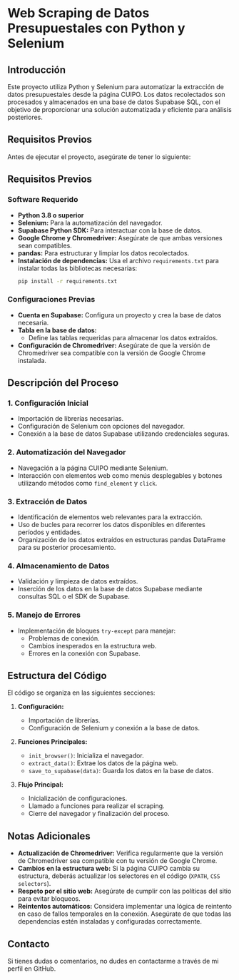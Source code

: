# **Web Scraping de Datos Presupuestales con Python y Selenium**

## Introducción
Este proyecto utiliza Python y Selenium para automatizar la extracción de datos presupuestales desde la página CUIPO. Los datos recolectados son procesados y almacenados en una base de datos Supabase SQL, con el objetivo de proporcionar una solución automatizada y eficiente para análisis posteriores.

## Requisitos Previos
Antes de ejecutar el proyecto, asegúrate de tener lo siguiente:

## **Requisitos Previos**

### **Software Requerido**
- **Python 3.8 o superior**
- **Selenium:** Para la automatización del navegador.
- **Supabase Python SDK:** Para interactuar con la base de datos.
- **Google Chrome y Chromedriver:** Asegúrate de que ambas versiones sean compatibles.
- **pandas:** Para estructurar y limpiar los datos recolectados.
- **Instalación de dependencias:** Usa el archivo `requirements.txt` para instalar todas las bibliotecas necesarias:
  ```bash
  pip install -r requirements.txt


### Configuraciones Previas
- **Cuenta en Supabase:** Configura un proyecto y crea la base de datos necesaria.
- **Tabla en la base de datos:**
  - Define las tablas requeridas para almacenar los datos extraídos.
- **Configuración de Chromedriver:** Asegúrate de que la versión de Chromedriver sea compatible con la versión de Google Chrome instalada.


## **Descripción del Proceso**

### **1. Configuración Inicial**
- Importación de librerías necesarias.
- Configuración de Selenium con opciones del navegador.
- Conexión a la base de datos Supabase utilizando credenciales seguras.

### **2. Automatización del Navegador**
- Navegación a la página CUIPO mediante Selenium.
- Interacción con elementos web como menús desplegables y botones utilizando métodos como `find_element` y `click`.

### **3. Extracción de Datos**
- Identificación de elementos web relevantes para la extracción.
- Uso de bucles para recorrer los datos disponibles en diferentes períodos y entidades.
- Organización de los datos extraídos en estructuras pandas DataFrame para su posterior procesamiento.

### **4. Almacenamiento de Datos**
- Validación y limpieza de datos extraídos.
- Inserción de los datos en la base de datos Supabase mediante consultas SQL o el SDK de Supabase.

### **5. Manejo de Errores**
- Implementación de bloques `try-except` para manejar:
  - Problemas de conexión.
  - Cambios inesperados en la estructura web.
  - Errores en la conexión con Supabase.


## Estructura del Código
El código se organiza en las siguientes secciones:

1. **Configuración:**
   - Importación de librerías.
   - Configuración de Selenium y conexión a la base de datos.

2. **Funciones Principales:**
   - `init_browser()`: Inicializa el navegador.
   - `extract_data()`: Extrae los datos de la página web.
   - `save_to_supabase(data)`: Guarda los datos en la base de datos.

3. **Flujo Principal:**
   - Inicialización de configuraciones.
   - Llamado a funciones para realizar el scraping.
   - Cierre del navegador y finalización del proceso.

## **Notas Adicionales**
- **Actualización de Chromedriver:** Verifica regularmente que la versión de Chromedriver sea compatible con tu versión de Google Chrome.
- **Cambios en la estructura web:** Si la página CUIPO cambia su estructura, deberás actualizar los selectores en el código (`XPATH`, `CSS selectors`).
- **Respeto por el sitio web:** Asegúrate de cumplir con las políticas del sitio para evitar bloqueos.
- **Reintentos automáticos:** Considera implementar una lógica de reintento en caso de fallos temporales en la conexión.
Asegúrate de que todas las dependencias estén instaladas y configuradas correctamente.

## Contacto
Si tienes dudas o comentarios, no dudes en contactarme a través de mi perfil en GitHub.
